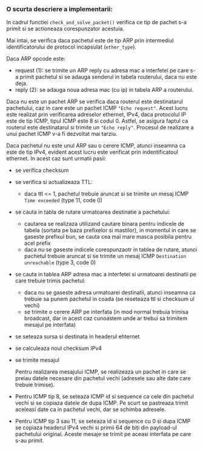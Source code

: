 ### O scurta descriere a implementarii: ###

In cadrul functiei `check_and_solve_packet()` verifica ce tip de pachet
s-a primit si se actioneaza corespunzator acestuia.

Mai intai, se verifica daca pachetul este de tip ARP prin intermediul
identificatorului de protocol incapsulat (`ether_type`).

Daca ARP opcode este: 
- request (1): se trimite un ARP reply cu adresa mac a interfetei pe care
                s-a primit pachetul si se adauga senderul in tabela routerului,
                daca nu este deja.
- reply (2): se adauga noua adresa mac (cu ip) in tabela ARP a routerului.

Daca nu este un pachet ARP se verifica daca routerul este destinatarul pachetului,
caz in care este un pachet ICMP `"Echo request"`.
Acest lucru este realizat prin verificarea adreselor ethernet, IPv4, daca
protocolul IP este de tip ICMP, tipul ICMP este 8 si codul 0. Astfel, se 
asigura faptul ca routerul este destinatarul si trimite un `"Echo reply"`.
Procesul de realizare a unui pachet ICMP v-a fi dezvoltat mai tarziu.

Daca pachetul nu este unul ARP sau o cerere ICMP, atunci inseamna ca este de
tip IPv4, evident acest lucru este verificat prin indentificatoul ethernet.
In acest caz sunt urmatii pasii:
- se verifica checksum

- se verifica si actualizeaza TTL:
    - daca ttl <= 1, pachetul trebuie aruncat si se trimite un mesaj 
    ICMP `Time exceeded` (type 11, code 0)

- se cauta in tabla de rutare urmatoarea destinatie a pachetului:
    - cautarea se realizaza utilizand cautare binara pentru indicele de tabela
        (sortata pe baza prefixelor si mastilor), in momentul in care se gaseste
        prefixul bun, se cauta cea mai mare masca posibila pentru acel prefix
    - daca nu se gaseste indicele corespunzaotr in tablea de rutare, atunci
    pachetul trebuie aruncat si se trimite un mesaj ICMP `Destination unreachable`
    (type 3, code 0) 

- se cauta in tablea ARP adresa mac a interfetei si urmatoarei destinatii
    pe care trebuie trimis pachetul:
    - daca nu se gaseste adresa urmatoarei destinatii, atunci inseamna ca trebuie 
    sa punem pachetul in coada (se reseteaza ttl si checksum ul vechi)
    - se trimite o cerere ARP pe interfata (in mod normal trebuia trimisa broadcast,
    dar in acest caz cunoastem unde ar trebui sa trimitem mesajul pe interfata)

- se seteaza sursa si destinata in headerul ehternet

- se calculeaza noul checksum IPv4

- se trimite mesajul

    Pentru realizarea mesajului ICMP, se realizeaza un pachet in care se preiau datele
necesare din pachetul vechi (adresele sau alte date care trebuie trimise).
- Pentru ICMP tip 8, se seteaza ICMP id si sequence ca cele din pachetul vechi si
se copiaza datele de dupa ICMP. Pe scurt se pastreaza trimit aceleasi date ca
in pachetul vechi, dar se schimba adresele.
- Pentru ICMP tip 3 sau 11, se seteaza id si sequence cu 0 si dupa ICMP se copiaza 
headerul IPv4 vechi si primii 64 de biți din payload-ul pachetului original.
    Aceste mesaje se trimit pe aceasi interfata pe care s-au primit.


